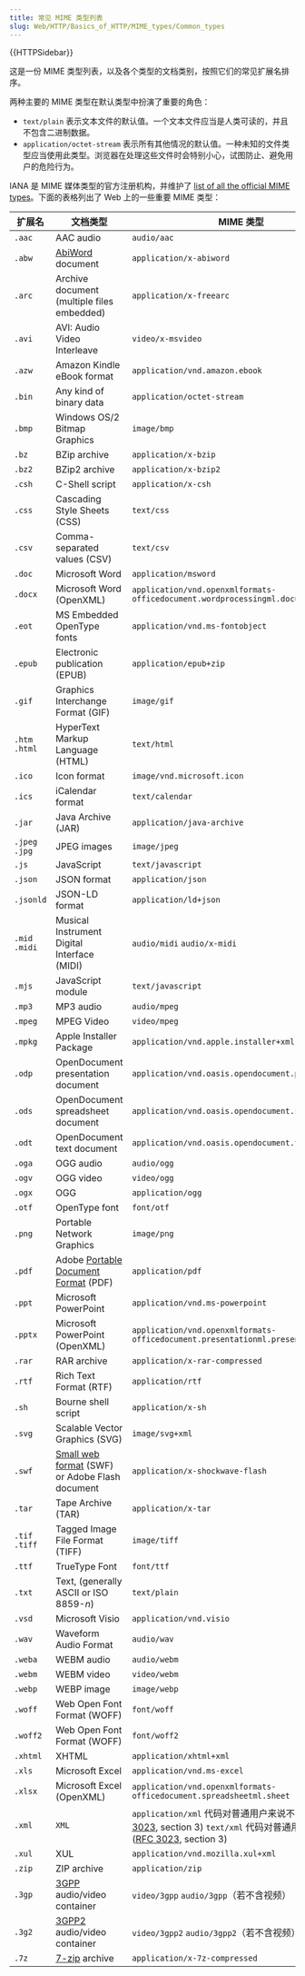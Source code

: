 ```yaml
---
title: 常见 MIME 类型列表
slug: Web/HTTP/Basics_of_HTTP/MIME_types/Common_types
---
```


{{HTTPSidebar}}

这是一份 MIME 类型列表，以及各个类型的文档类别，按照它们的常见扩展名排序。

两种主要的 MIME 类型在默认类型中扮演了重要的角色：

- `text/plain` 表示文本文件的默认值。一个文本文件应当是人类可读的，并且不包含二进制数据。
- `application/octet-stream` 表示所有其他情况的默认值。一种未知的文件类型应当使用此类型。浏览器在处理这些文件时会特别小心，试图防止、避免用户的危险行为。

IANA 是 MIME 媒体类型的官方注册机构，并维护了 [list of all the official MIME types](http://www.iana.org/assignments/media-types/media-types.xhtml)。下面的表格列出了 Web 上的一些重要 MIME 类型：

| 扩展名         | 文档类型                                                                                               | MIME 类型                                                                                                                                                                                                                  |
| -------------- | ------------------------------------------------------------------------------------------------------ | -------------------------------------------------------------------------------------------------------------------------------------------------------------------------------------------------------------------------- |
| `.aac`         | AAC audio                                                                                              | `audio/aac`                                                                                                                                                                                                                |
| `.abw`         | [AbiWord](https://en.wikipedia.org/wiki/AbiWord) document                                              | `application/x-abiword`                                                                                                                                                                                                    |
| `.arc`         | Archive document (multiple files embedded)                                                             | `application/x-freearc`                                                                                                                                                                                                    |
| `.avi`         | AVI: Audio Video Interleave                                                                            | `video/x-msvideo`                                                                                                                                                                                                          |
| `.azw`         | Amazon Kindle eBook format                                                                             | `application/vnd.amazon.ebook`                                                                                                                                                                                             |
| `.bin`         | Any kind of binary data                                                                                | `application/octet-stream`                                                                                                                                                                                                 |
| `.bmp`         | Windows OS/2 Bitmap Graphics                                                                           | `image/bmp`                                                                                                                                                                                                                |
| `.bz`          | BZip archive                                                                                           | `application/x-bzip`                                                                                                                                                                                                       |
| `.bz2`         | BZip2 archive                                                                                          | `application/x-bzip2`                                                                                                                                                                                                      |
| `.csh`         | C-Shell script                                                                                         | `application/x-csh`                                                                                                                                                                                                        |
| `.css`         | Cascading Style Sheets (CSS)                                                                           | `text/css`                                                                                                                                                                                                                 |
| `.csv`         | Comma-separated values (CSV)                                                                           | `text/csv`                                                                                                                                                                                                                 |
| `.doc`         | Microsoft Word                                                                                         | `application/msword`                                                                                                                                                                                                       |
| `.docx`        | Microsoft Word (OpenXML)                                                                               | `application/vnd.openxmlformats-officedocument.wordprocessingml.document`                                                                                                                                                  |
| `.eot`         | MS Embedded OpenType fonts                                                                             | `application/vnd.ms-fontobject`                                                                                                                                                                                            |
| `.epub`        | Electronic publication (EPUB)                                                                          | `application/epub+zip`                                                                                                                                                                                                     |
| `.gif`         | Graphics Interchange Format (GIF)                                                                      | `image/gif`                                                                                                                                                                                                                |
| `.htm .html`   | HyperText Markup Language (HTML)                                                                       | `text/html`                                                                                                                                                                                                                |
| `.ico`         | Icon format                                                                                            | `image/vnd.microsoft.icon`                                                                                                                                                                                                 |
| `.ics`         | iCalendar format                                                                                       | `text/calendar`                                                                                                                                                                                                            |
| `.jar`         | Java Archive (JAR)                                                                                     | `application/java-archive`                                                                                                                                                                                                 |
| `.jpeg` `.jpg` | JPEG images                                                                                            | `image/jpeg`                                                                                                                                                                                                               |
| `.js`          | JavaScript                                                                                             | `text/javascript`                                                                                                                                                                                                          |
| `.json`        | JSON format                                                                                            | `application/json`                                                                                                                                                                                                         |
| `.jsonld`      | JSON-LD format                                                                                         | `application/ld+json`                                                                                                                                                                                                      |
| `.mid` `.midi` | Musical Instrument Digital Interface (MIDI)                                                            | `audio/midi` `audio/x-midi`                                                                                                                                                                                                |
| `.mjs`         | JavaScript module                                                                                      | `text/javascript`                                                                                                                                                                                                          |
| `.mp3`         | MP3 audio                                                                                              | `audio/mpeg`                                                                                                                                                                                                               |
| `.mpeg`        | MPEG Video                                                                                             | `video/mpeg`                                                                                                                                                                                                               |
| `.mpkg`        | Apple Installer Package                                                                                | `application/vnd.apple.installer+xml`                                                                                                                                                                                      |
| `.odp`         | OpenDocument presentation document                                                                     | `application/vnd.oasis.opendocument.presentation`                                                                                                                                                                          |
| `.ods`         | OpenDocument spreadsheet document                                                                      | `application/vnd.oasis.opendocument.spreadsheet`                                                                                                                                                                           |
| `.odt`         | OpenDocument text document                                                                             | `application/vnd.oasis.opendocument.text`                                                                                                                                                                                  |
| `.oga`         | OGG audio                                                                                              | `audio/ogg`                                                                                                                                                                                                                |
| `.ogv`         | OGG video                                                                                              | `video/ogg`                                                                                                                                                                                                                |
| `.ogx`         | OGG                                                                                                    | `application/ogg`                                                                                                                                                                                                          |
| `.otf`         | OpenType font                                                                                          | `font/otf`                                                                                                                                                                                                                 |
| `.png`         | Portable Network Graphics                                                                              | `image/png`                                                                                                                                                                                                                |
| `.pdf`         | Adobe [Portable Document Format](https://acrobat.adobe.com/us/en/why-adobe/about-adobe-pdf.html) (PDF) | `application/pdf`                                                                                                                                                                                                          |
| `.ppt`         | Microsoft PowerPoint                                                                                   | `application/vnd.ms-powerpoint`                                                                                                                                                                                            |
| `.pptx`        | Microsoft PowerPoint (OpenXML)                                                                         | `application/vnd.openxmlformats-officedocument.presentationml.presentation`                                                                                                                                                |
| `.rar`         | RAR archive                                                                                            | `application/x-rar-compressed`                                                                                                                                                                                             |
| `.rtf`         | Rich Text Format (RTF)                                                                                 | `application/rtf`                                                                                                                                                                                                          |
| `.sh`          | Bourne shell script                                                                                    | `application/x-sh`                                                                                                                                                                                                         |
| `.svg`         | Scalable Vector Graphics (SVG)                                                                         | `image/svg+xml`                                                                                                                                                                                                            |
| `.swf`         | [Small web format](https://en.wikipedia.org/wiki/SWF) (SWF) or Adobe Flash document                    | `application/x-shockwave-flash`                                                                                                                                                                                            |
| `.tar`         | Tape Archive (TAR)                                                                                     | `application/x-tar`                                                                                                                                                                                                        |
| `.tif .tiff`   | Tagged Image File Format (TIFF)                                                                        | `image/tiff`                                                                                                                                                                                                               |
| `.ttf`         | TrueType Font                                                                                          | `font/ttf`                                                                                                                                                                                                                 |
| `.txt`         | Text, (generally ASCII or ISO 8859-_n_)                                                                | `text/plain`                                                                                                                                                                                                               |
| `.vsd`         | Microsoft Visio                                                                                        | `application/vnd.visio`                                                                                                                                                                                                    |
| `.wav`         | Waveform Audio Format                                                                                  | `audio/wav`                                                                                                                                                                                                                |
| `.weba`        | WEBM audio                                                                                             | `audio/webm`                                                                                                                                                                                                               |
| `.webm`        | WEBM video                                                                                             | `video/webm`                                                                                                                                                                                                               |
| `.webp`        | WEBP image                                                                                             | `image/webp`                                                                                                                                                                                                               |
| `.woff`        | Web Open Font Format (WOFF)                                                                            | `font/woff`                                                                                                                                                                                                                |
| `.woff2`       | Web Open Font Format (WOFF)                                                                            | `font/woff2`                                                                                                                                                                                                               |
| `.xhtml`       | XHTML                                                                                                  | `application/xhtml+xml`                                                                                                                                                                                                    |
| `.xls`         | Microsoft Excel                                                                                        | `application/vnd.ms-excel`                                                                                                                                                                                                 |
| `.xlsx`        | Microsoft Excel (OpenXML)                                                                              | `application/vnd.openxmlformats-officedocument.spreadsheetml.sheet`                                                                                                                                                        |
| `.xml`         | `XML`                                                                                                  | `application/xml` 代码对普通用户来说不可读 ([RFC 3023](https://tools.ietf.org/html/rfc3023#section-3), section 3) `text/xml` 代码对普通用户来说可读 ([RFC 3023](https://tools.ietf.org/html/rfc3023#section-3), section 3) |
| `.xul`         | XUL                                                                                                    | `application/vnd.mozilla.xul+xml`                                                                                                                                                                                          |
| `.zip`         | ZIP archive                                                                                            | `application/zip`                                                                                                                                                                                                          |
| `.3gp`         | [3GPP](https://en.wikipedia.org/wiki/3GP_and_3G2) audio/video container                                | `video/3gpp` `audio/3gpp`（若不含视频）                                                                                                                                                                                    |
| `.3g2`         | [3GPP2](https://en.wikipedia.org/wiki/3GP_and_3G2) audio/video container                               | `video/3gpp2` `audio/3gpp2`（若不含视频）                                                                                                                                                                                  |
| `.7z`          | [7-zip](https://en.wikipedia.org/wiki/7-Zip) archive                                                   | `application/x-7z-compressed`                                                                                                                                                                                              |
